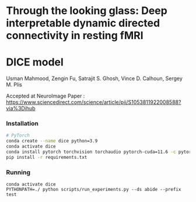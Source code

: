 # Through the looking glass: Deep interpretable dynamic directed connectivity in resting fMRI
# DICE model




Usman Mahmood, Zengin Fu, Satrajit S. Ghosh, Vince D. Calhoun, Sergey M. Plis

Accepted at NeuroImage 
Paper : https://www.sciencedirect.com/science/article/pii/S1053811922008588?via%3Dihub



### Installation 

```bash
# PyTorch
conda create --name dice python=3.9
conda activate dice
conda install pytorch torchvision torchaudio pytorch-cuda=11.6 -c pytorch -c nvidia
pip install -r requirements.txt
```

### Running
```
conda activate dice
PYTHONPATH=./ python scripts/run_experiments.py --ds abide --prefix test
```